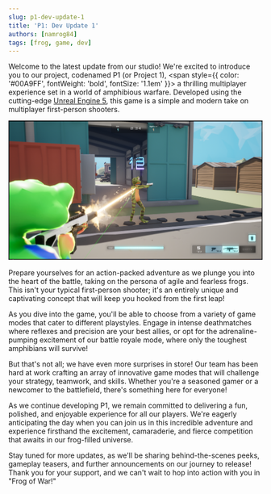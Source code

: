 ```yaml
---
slug: p1-dev-update-1
title: 'P1: Dev Update 1'
authors: [namrog84]
tags: [frog, game, dev]
---
```


Welcome to the latest update from our studio! We're excited to introduce you to our project, codenamed <HL12>P1</HL12> (or Project 1), <span style={{ color: '#00A9FF', fontWeight: 'bold', fontSize: '1.1em' }}> a thrilling multiplayer experience set in a world of amphibious warfare.</span> Developed using the cutting-edge [Unreal Engine 5](https://www.unrealengine.com/en-US/unreal-engine-5), this game is a simple and modern take on multiplayer first-person shooters.

![p1-2](./img/p1-2.png)

Prepare yourselves for an action-packed adventure as we plunge you into the heart of the battle, taking on the persona of agile and fearless frogs. This isn't your typical first-person shooter; it's an entirely unique and captivating concept that will keep you hooked from the first leap!

<!--truncate-->

As you dive into the game, you'll be able to choose from a variety of game modes that cater to different playstyles. Engage in intense deathmatches where reflexes and precision are your best allies, or opt for the adrenaline-pumping excitement of our battle royale mode, where only the toughest amphibians will survive!

But that's not all; we have even more surprises in store! Our team has been hard at work crafting an array of innovative game modes that will challenge your strategy, teamwork, and skills. Whether you're a seasoned gamer or a newcomer to the battlefield, there's something here for everyone!

As we continue developing <HL12>P1</HL12>, we remain committed to delivering a fun, polished, and enjoyable experience for all our players. We're eagerly anticipating the day when you can join us in this incredible adventure and experience firsthand the excitement, camaraderie, and fierce competition that awaits in our frog-filled universe.

Stay tuned for more updates, as we'll be sharing behind-the-scenes peeks, gameplay teasers, and further announcements on our journey to release! Thank you for your support, and we can't wait to hop into action with you in "Frog of War!"